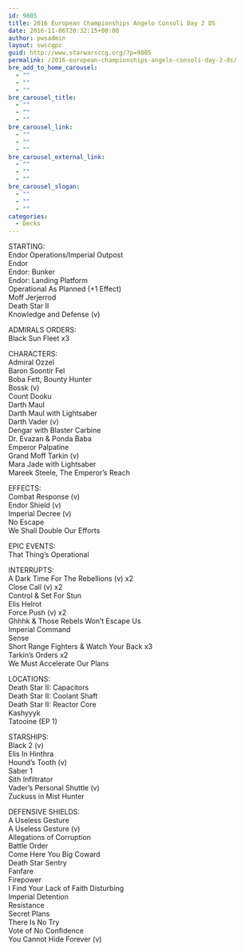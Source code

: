 ```yaml
---
id: 9805
title: 2016 European Championships Angelo Consoli Day 2 DS
date: 2016-11-06T20:32:15+00:00
author: pwsadmin
layout: swccgpc
guid: http://www.starwarsccg.org/?p=9805
permalink: /2016-european-championships-angelo-consoli-day-2-ds/
bre_add_to_home_carousel:
  - ""
  - ""
  - ""
bre_carousel_title:
  - ""
  - ""
  - ""
bre_carousel_link:
  - ""
  - ""
  - ""
bre_carousel_external_link:
  - ""
  - ""
  - ""
bre_carousel_slogan:
  - ""
  - ""
  - ""
categories:
  - Decks
---
```

STARTING:  
Endor Operations/Imperial Outpost  
Endor  
Endor: Bunker  
Endor: Landing Platform  
Operational As Planned (+1 Effect)  
Moff Jerjerrod  
Death Star II  
Knowledge and Defense (v)

ADMIRALS ORDERS:  
Black Sun Fleet x3

CHARACTERS:  
Admiral Ozzel  
Baron Soontir Fel  
Boba Fett, Bounty Hunter  
Bossk (v)  
Count Dooku  
Darth Maul  
Darth Maul with Lightsaber  
Darth Vader (v)  
Dengar with Blaster Carbine  
Dr. Evazan & Ponda Baba  
Emperor Palpatine  
Grand Moff Tarkin (v)  
Mara Jade with Lightsaber  
Mareek Steele, The Emperor&#8217;s Reach

EFFECTS:  
Combat Response (v)  
Endor Shield (v)  
Imperial Decree (v)  
No Escape  
We Shall Double Our Efforts

EPIC EVENTS:  
That Thing&#8217;s Operational

INTERRUPTS:  
A Dark Time For The Rebellions (v) x2  
Close Call (v) x2  
Control & Set For Stun  
Elis Helrot  
Force Push (v) x2  
Ghhhk & Those Rebels Won&#8217;t Escape Us  
Imperial Command  
Sense  
Short Range Fighters & Watch Your Back x3  
Tarkin&#8217;s Orders x2  
We Must Accelerate Our Plans

LOCATIONS:  
Death Star II: Capacitors  
Death Star II: Coolant Shaft  
Death Star II: Reactor Core  
Kashyyyk  
Tatooine (EP 1)

STARSHIPS:  
Black 2 (v)  
Elis In Hinthra  
Hound&#8217;s Tooth (v)  
Saber 1  
Sith Infiltrator  
Vader&#8217;s Personal Shuttle (v)  
Zuckuss in Mist Hunter

DEFENSIVE SHIELDS:  
A Useless Gesture  
A Useless Gesture (v)  
Allegations of Corruption  
Battle Order  
Come Here You Big Coward  
Death Star Sentry  
Fanfare  
Firepower  
I Find Your Lack of Faith Disturbing  
Imperial Detention  
Resistance  
Secret Plans  
There Is No Try  
Vote of No Confidence  
You Cannot Hide Forever (v)